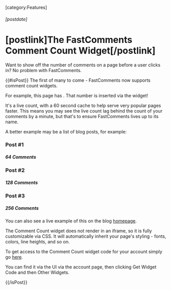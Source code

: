 [category:Features]

###### [postdate]
# [postlink]The FastComments Comment Count Widget[/postlink]

Want to show off the number of comments on a page before a user clicks in? No problem with FastComments.

{{#isPost}}
The first of many to come - FastComments now supports comment count widgets.

For example, this page has <b><span id="fastcomments-widget-comment-count"></span></b>. That number is inserted via the widget! 
<script src="https://cdn.fastcomments.com/js/widget-comment-count.min.js"></script>
<script>
    window.FastCommentsCommentCount(document.getElementById('fastcomments-widget-comment-count'), {
        tenantId: 'L177BUDVvSe',
        isLive: true
    });
</script>

It's a live count, with a 60 second cache to help serve very popular pages faster. This means you may see the live count lag behind the count of
your comments by a minute, but that's to ensure FastComments lives up to its name.

A better example may be a list of blog posts, for example:

### Post #1
##### 64 Comments


### Post #2
##### 128 Comments


### Post #3
##### 256 Comments

You can also see a live example of this on the blog <a href="https://blog.fastcomments.com" target="_blank">homepage</a>.

The Comment Count widget does not render in an iframe, so it is fully customizable via CSS. It will automatically inherit your page's styling - fonts, colors, line heights, and so on.

To get access to the Comment Count widget code for your account simply go <a href="https://fastcomments.com/auth/my-account/widgets/widget/widget-comment-count" target="_blank">here</a>.

You can find it via the UI via the account page, then clicking Get Widget Code and then Other Widgets.

<style>
.content #post-1, .content #post-2, .content #post-3 {
    margin-bottom: 0;
}
.content h5[id="64-comments"], .content h5[id="128-comments"], .content h5[id="256-comments"] {
    margin-top: 0;
}
</style>
{{/isPost}}
